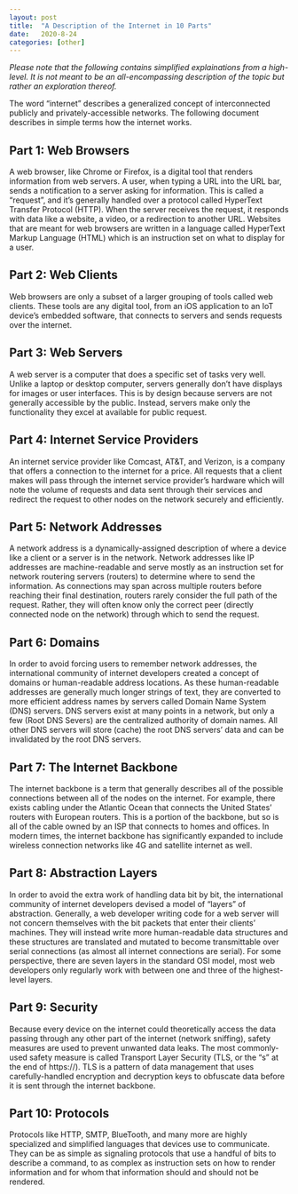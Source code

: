 ```yaml
---
layout: post
title:  "A Description of the Internet in 10 Parts"
date:   2020-8-24
categories: [other]
---
```


_Please note that the following contains simplified explainations from a high-level. It is not meant  to be an all-encompassing description of the topic but rather an exploration thereof._

The word “internet” describes a generalized concept of interconnected publicly and privately-accessible networks. The following document describes in simple terms how the internet works.


## Part 1: Web Browsers

A web browser, like Chrome or Firefox, is a digital tool that renders information from web servers. A user, when typing a URL into the URL bar, sends a notification to a server asking for information. This is called a “request”, and it’s generally handled over a protocol called HyperText Transfer Protocol (HTTP). When the server receives the request, it responds with data like a website, a video, or a redirection to another URL. Websites that are meant for web browsers are written in a language called HyperText Markup Language (HTML) which is an instruction set on what to display for a user.


## Part 2: Web Clients

Web browsers are only a subset of a larger grouping of tools called web clients. These tools are any digital tool, from an iOS application to an IoT device’s embedded software, that connects to servers and sends requests over the internet.


## Part 3: Web Servers

A web server is a computer that does a specific set of tasks very well. Unlike a laptop or desktop computer, servers generally don’t have displays for images or user interfaces. This is by design because servers are not generally accessible by the public. Instead, servers make only the functionality they excel at available for public request.


## Part 4: Internet Service Providers

An internet service provider like Comcast, AT&T, and Verizon, is a company that offers a connection to the internet for a price. All requests that a client makes will pass through the internet service provider’s hardware which will note the volume of requests and data sent through their services and redirect the request to other nodes on the network securely and efficiently.


## Part 5: Network Addresses

A network address is a dynamically-assigned description of where a device like a client or a server is in the network. Network addresses like IP addresses are machine-readable and serve mostly as an instruction set for network routering servers (routers) to determine where to send the information. As connections may span across multiple routers before reaching their final destination, routers rarely consider the full path of the request. Rather, they will often know only the correct peer (directly connected node on the network) through which to send the request.


## Part 6: Domains

In order to avoid forcing users to remember network addresses, the international community of internet developers created a concept of domains or human-readable address locations. As these human-readable addresses are generally much longer strings of text, they are converted to more efficient address names by servers called Domain Name System (DNS) servers. DNS servers exist at many points in a network, but only a few (Root DNS Severs) are the centralized authority of domain names. All other DNS servers will store (cache) the root DNS servers’ data and can be invalidated by the root DNS servers.


## Part 7: The Internet Backbone

The internet backbone is a term that generally describes all of the possible connections between all of the nodes on the internet. For example, there exists cabling under the Atlantic Ocean that connects the United States’ routers with European routers. This is a portion of the backbone, but so is all of the cable owned by an ISP that connects to homes and offices. In modern times, the internet backbone has significantly expanded to include wireless connection networks like 4G and satellite internet as well.


## Part 8: Abstraction Layers

In order to avoid the extra work of handling data bit by bit, the international community of internet developers devised a model of “layers” of abstraction. Generally, a web developer writing code for a web server will not concern themselves with the bit packets that enter their clients’ machines. They will instead write more human-readable data structures and these structures are translated and mutated to become transmittable over serial connections (as almost all internet connections are serial). For some perspective, there are seven layers in the standard OSI model, most web developers only regularly work with between one and three of the highest-level layers.


## Part 9: Security

Because every device on the internet could theoretically access the data passing through any other part of the internet (network sniffing), safety measures are used to prevent unwanted data leaks. The most commonly-used safety measure is called Transport Layer Security (TLS, or the “s” at the end of https://). TLS is a pattern of data management that uses carefully-handled encryption and decryption keys to obfuscate data before it is sent through the internet backbone.


## Part 10: Protocols

Protocols like HTTP, SMTP, BlueTooth, and many more are highly specialized and simplified languages that devices use to communicate. They can be as simple as signaling protocols that use a handful of bits to describe a command, to as complex as instruction sets on how to render information and for whom that information should and should not be rendered.
